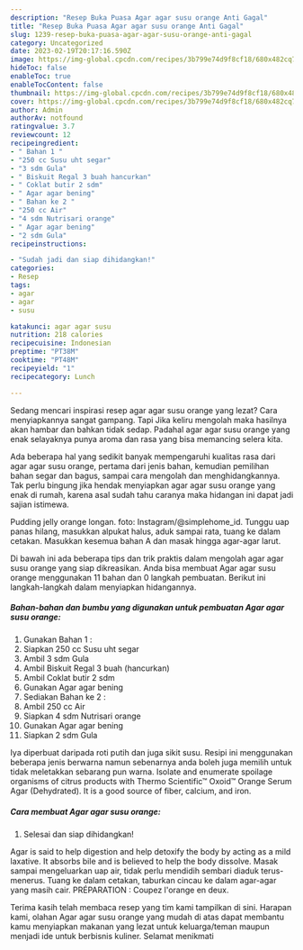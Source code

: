 ```yaml
---
description: "Resep Buka Puasa Agar agar susu orange Anti Gagal"
title: "Resep Buka Puasa Agar agar susu orange Anti Gagal"
slug: 1239-resep-buka-puasa-agar-agar-susu-orange-anti-gagal
category: Uncategorized
date: 2023-02-19T20:17:16.590Z
image: https://img-global.cpcdn.com/recipes/3b799e74d9f8cf18/680x482cq70/agar-agar-susu-orange-foto-resep-utama.jpg
hideToc: false
enableToc: true
enableTocContent: false
thumbnail: https://img-global.cpcdn.com/recipes/3b799e74d9f8cf18/680x482cq70/agar-agar-susu-orange-foto-resep-utama.jpg
cover: https://img-global.cpcdn.com/recipes/3b799e74d9f8cf18/680x482cq70/agar-agar-susu-orange-foto-resep-utama.jpg
author: Admin
authorAv: notfound
ratingvalue: 3.7
reviewcount: 12
recipeingredient:
- " Bahan 1 "
- "250 cc Susu uht segar"
- "3 sdm Gula"
- " Biskuit Regal 3 buah hancurkan"
- " Coklat butir 2 sdm"
- " Agar agar bening"
- " Bahan ke 2 "
- "250 cc Air"
- "4 sdm Nutrisari orange"
- " Agar agar bening"
- "2 sdm Gula"
recipeinstructions:

- "Sudah jadi dan siap dihidangkan!"
categories:
- Resep
tags:
- agar
- agar
- susu

katakunci: agar agar susu 
nutrition: 218 calories
recipecuisine: Indonesian
preptime: "PT38M"
cooktime: "PT48M"
recipeyield: "1"
recipecategory: Lunch

---
```



Sedang mencari inspirasi resep agar agar susu orange yang lezat? Cara menyiapkannya sangat gampang. Tapi Jika keliru mengolah maka hasilnya akan hambar dan bahkan tidak sedap. Padahal agar agar susu orange yang enak selayaknya punya aroma dan rasa yang bisa memancing selera kita.


Ada beberapa hal yang sedikit banyak mempengaruhi kualitas rasa dari agar agar susu orange, pertama dari jenis bahan, kemudian pemilihan bahan segar dan bagus, sampai cara mengolah dan menghidangkannya. Tak perlu bingung jika hendak menyiapkan agar agar susu orange yang enak di rumah, karena asal sudah tahu caranya maka hidangan ini dapat jadi sajian istimewa.

Pudding jelly orange longan. foto: Instagram/@simplehome_id. Tunggu uap panas hilang, masukkan alpukat halus, aduk sampai rata, tuang ke dalam cetakan. Masukkan kesemua bahan A dan masak hingga agar-agar larut.


Di bawah ini ada beberapa tips dan trik praktis dalam mengolah agar agar susu orange yang siap dikreasikan. Anda bisa membuat Agar agar susu orange menggunakan 11 bahan dan 0 langkah pembuatan. Berikut ini langkah-langkah dalam menyiapkan hidangannya.

<!--inarticleads1-->

##### Bahan-bahan dan bumbu yang digunakan untuk pembuatan Agar agar susu orange:

1. Gunakan  Bahan 1 :
1. Siapkan 250 cc Susu uht segar
1. Ambil 3 sdm Gula
1. Ambil  Biskuit Regal 3 buah (hancurkan)
1. Ambil  Coklat butir 2 sdm
1. Gunakan  Agar agar bening
1. Sediakan  Bahan ke 2 :
1. Ambil 250 cc Air
1. Siapkan 4 sdm Nutrisari orange
1. Gunakan  Agar agar bening
1. Siapkan 2 sdm Gula


Iya diperbuat daripada roti putih dan juga sikit susu. Resipi ini menggunakan beberapa jenis berwarna namun sebenarnya anda boleh juga memilih untuk tidak meletakkan sebarang pun warna. Isolate and enumerate spoilage organisms of citrus products with Thermo Scientific™ Oxoid™ Orange Serum Agar (Dehydrated). It is a good source of fiber, calcium, and iron. 

<!--inarticleads2-->

##### Cara membuat Agar agar susu orange:


1. Selesai dan siap dihidangkan!

Agar is said to help digestion and help detoxify the body by acting as a mild laxative. It absorbs bile and is believed to help the body dissolve. Masak sampai mengeluarkan uap air, tidak perlu mendidih sembari diaduk terus-menerus. Tuang ke dalam cetakan, taburkan cincau ke dalam agar-agar yang masih cair. PRÉPARATION : Coupez l&#39;orange en deux. 

Terima kasih telah membaca resep yang tim kami tampilkan di sini. Harapan kami, olahan Agar agar susu orange yang mudah di atas dapat membantu kamu menyiapkan makanan yang lezat untuk keluarga/teman maupun menjadi ide untuk berbisnis kuliner. Selamat menikmati

